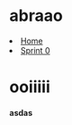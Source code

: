 
<h1>abraao</h1>

<li><a href="/MDS-2020-2-G7/index.html">Home</a></li>
<li><a href="/MDS-2020-2-G7/docs/sprint0.html">Sprint 0</a></li>

# ooiiiii
#### asdas
